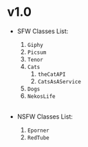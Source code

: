 # v1.0

- SFW Classes List:
  1. `Giphy`
  2. `Picsum`
  3. `Tenor`
  4. `Cats`
     1. `theCatAPI`
     2. `CatsAsAService`
  5. `Dogs`
  6. `NekosLife`
     <br>
     <br>
- NSFW Classes List:

  1. `Eporner`
  2. `RedTube`
